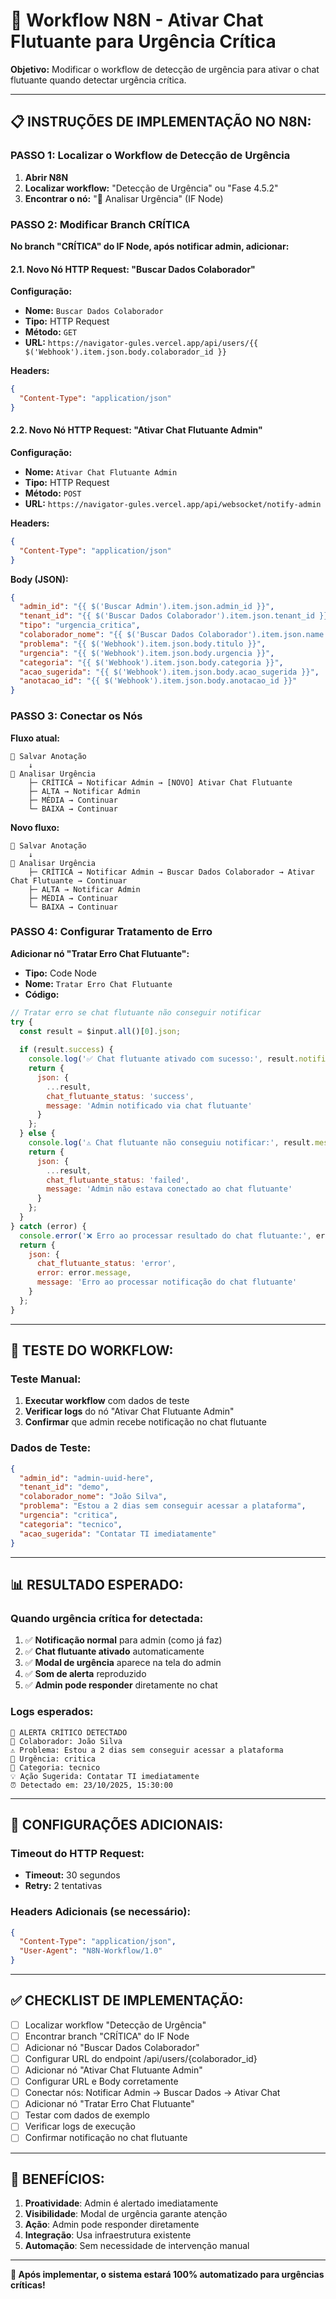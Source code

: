 # 🚨 Workflow N8N - Ativar Chat Flutuante para Urgência Crítica

**Objetivo:** Modificar o workflow de detecção de urgência para ativar o chat flutuante quando detectar urgência crítica.

---

## 📋 **INSTRUÇÕES DE IMPLEMENTAÇÃO NO N8N:**

### **PASSO 1: Localizar o Workflow de Detecção de Urgência**

1. **Abrir N8N**
2. **Localizar workflow:** "Detecção de Urgência" ou "Fase 4.5.2"
3. **Encontrar o nó:** "🚨 Analisar Urgência" (IF Node)

### **PASSO 2: Modificar Branch CRÍTICA**

**No branch "CRÍTICA" do IF Node, após notificar admin, adicionar:**

#### **2.1. Novo Nó HTTP Request: "Buscar Dados Colaborador"**

**Configuração:**
- **Nome:** `Buscar Dados Colaborador`
- **Tipo:** HTTP Request
- **Método:** `GET`
- **URL:** `https://navigator-gules.vercel.app/api/users/{{ $('Webhook').item.json.body.colaborador_id }}`

**Headers:**
```json
{
  "Content-Type": "application/json"
}
```

#### **2.2. Novo Nó HTTP Request: "Ativar Chat Flutuante Admin"**

**Configuração:**
- **Nome:** `Ativar Chat Flutuante Admin`
- **Tipo:** HTTP Request
- **Método:** `POST`
- **URL:** `https://navigator-gules.vercel.app/api/websocket/notify-admin`

**Headers:**
```json
{
  "Content-Type": "application/json"
}
```

**Body (JSON):**
```json
{
  "admin_id": "{{ $('Buscar Admin').item.json.admin_id }}",
  "tenant_id": "{{ $('Buscar Dados Colaborador').item.json.tenant_id }}",
  "tipo": "urgencia_critica",
  "colaborador_nome": "{{ $('Buscar Dados Colaborador').item.json.name }}",
  "problema": "{{ $('Webhook').item.json.body.titulo }}",
  "urgencia": "{{ $('Webhook').item.json.body.urgencia }}",
  "categoria": "{{ $('Webhook').item.json.body.categoria }}",
  "acao_sugerida": "{{ $('Webhook').item.json.body.acao_sugerida }}",
  "anotacao_id": "{{ $('Webhook').item.json.body.anotacao_id }}"
}
```

### **PASSO 3: Conectar os Nós**

**Fluxo atual:**
```
💾 Salvar Anotação
    ↓
🚨 Analisar Urgência
    ├─ CRÍTICA → Notificar Admin → [NOVO] Ativar Chat Flutuante
    ├─ ALTA → Notificar Admin
    ├─ MÉDIA → Continuar
    └─ BAIXA → Continuar
```

**Novo fluxo:**
```
💾 Salvar Anotação
    ↓
🚨 Analisar Urgência
    ├─ CRÍTICA → Notificar Admin → Buscar Dados Colaborador → Ativar Chat Flutuante → Continuar
    ├─ ALTA → Notificar Admin
    ├─ MÉDIA → Continuar
    └─ BAIXA → Continuar
```

### **PASSO 4: Configurar Tratamento de Erro**

**Adicionar nó "Tratar Erro Chat Flutuante":**

- **Tipo:** Code Node
- **Nome:** `Tratar Erro Chat Flutuante`
- **Código:**
```javascript
// Tratar erro se chat flutuante não conseguir notificar
try {
  const result = $input.all()[0].json;
  
  if (result.success) {
    console.log('✅ Chat flutuante ativado com sucesso:', result.notified_connections);
    return {
      json: {
        ...result,
        chat_flutuante_status: 'success',
        message: 'Admin notificado via chat flutuante'
      }
    };
  } else {
    console.log('⚠️ Chat flutuante não conseguiu notificar:', result.message);
    return {
      json: {
        ...result,
        chat_flutuante_status: 'failed',
        message: 'Admin não estava conectado ao chat flutuante'
      }
    };
  }
} catch (error) {
  console.error('❌ Erro ao processar resultado do chat flutuante:', error);
  return {
    json: {
      chat_flutuante_status: 'error',
      error: error.message,
      message: 'Erro ao processar notificação do chat flutuante'
    }
  };
}
```

---

## 🧪 **TESTE DO WORKFLOW:**

### **Teste Manual:**

1. **Executar workflow** com dados de teste
2. **Verificar logs** do nó "Ativar Chat Flutuante Admin"
3. **Confirmar** que admin recebe notificação no chat flutuante

### **Dados de Teste:**

```json
{
  "admin_id": "admin-uuid-here",
  "tenant_id": "demo",
  "colaborador_nome": "João Silva",
  "problema": "Estou a 2 dias sem conseguir acessar a plataforma",
  "urgencia": "critica",
  "categoria": "tecnico",
  "acao_sugerida": "Contatar TI imediatamente"
}
```

---

## 📊 **RESULTADO ESPERADO:**

### **Quando urgência crítica for detectada:**

1. ✅ **Notificação normal** para admin (como já faz)
2. ✅ **Chat flutuante ativado** automaticamente
3. ✅ **Modal de urgência** aparece na tela do admin
4. ✅ **Som de alerta** reproduzido
5. ✅ **Admin pode responder** diretamente no chat

### **Logs esperados:**

```
🚨 ALERTA CRÍTICO DETECTADO
👤 Colaborador: João Silva
⚠️ Problema: Estou a 2 dias sem conseguir acessar a plataforma
🔴 Urgência: critica
📂 Categoria: tecnico
💡 Ação Sugerida: Contatar TI imediatamente
⏰ Detectado em: 23/10/2025, 15:30:00
```

---

## 🔧 **CONFIGURAÇÕES ADICIONAIS:**

### **Timeout do HTTP Request:**
- **Timeout:** 30 segundos
- **Retry:** 2 tentativas

### **Headers Adicionais (se necessário):**
```json
{
  "Content-Type": "application/json",
  "User-Agent": "N8N-Workflow/1.0"
}
```

---

## ✅ **CHECKLIST DE IMPLEMENTAÇÃO:**

- [ ] Localizar workflow "Detecção de Urgência"
- [ ] Encontrar branch "CRÍTICA" do IF Node
- [ ] Adicionar nó "Buscar Dados Colaborador"
- [ ] Configurar URL do endpoint /api/users/{colaborador_id}
- [ ] Adicionar nó "Ativar Chat Flutuante Admin"
- [ ] Configurar URL e Body corretamente
- [ ] Conectar nós: Notificar Admin → Buscar Dados → Ativar Chat
- [ ] Adicionar nó "Tratar Erro Chat Flutuante"
- [ ] Testar com dados de exemplo
- [ ] Verificar logs de execução
- [ ] Confirmar notificação no chat flutuante

---

## 🎯 **BENEFÍCIOS:**

1. **Proatividade**: Admin é alertado imediatamente
2. **Visibilidade**: Modal de urgência garante atenção
3. **Ação**: Admin pode responder diretamente
4. **Integração**: Usa infraestrutura existente
5. **Automação**: Sem necessidade de intervenção manual

---

**🚀 Após implementar, o sistema estará 100% automatizado para urgências críticas!**
